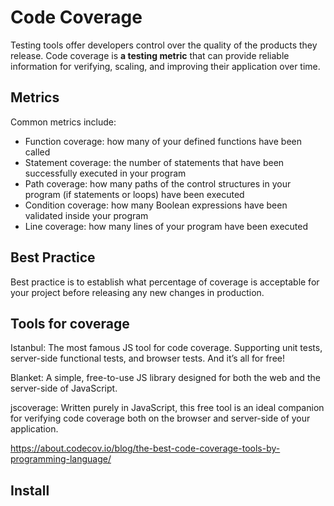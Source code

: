 # Code Coverage

Testing tools offer developers control over the quality of the products they release. Code coverage is **a testing metric** that can provide reliable information for verifying, scaling, and improving their application over time.

## Metrics
Common metrics include:

* Function coverage: how many of your defined functions have been called
* Statement coverage: the number of statements that have been successfully executed in your program
* Path coverage: how many paths of the control structures in your program (if statements or loops) have been executed
* Condition coverage: how many Boolean expressions have been validated inside your program
* Line coverage: how many lines of your program have been executed

## Best Practice
Best practice is to establish what percentage of coverage is acceptable for your project before releasing any new changes in production.

## Tools for coverage

Istanbul: The most famous JS tool for code coverage. Supporting unit tests, server-side functional tests, and browser tests. And it’s all for free!

Blanket: A simple, free-to-use JS library designed for both the web and the server-side of JavaScript.

jscoverage: Written purely in JavaScript, this free tool is an ideal companion for verifying code coverage both on the browser and server-side of your application.

https://about.codecov.io/blog/the-best-code-coverage-tools-by-programming-language/

## Install

